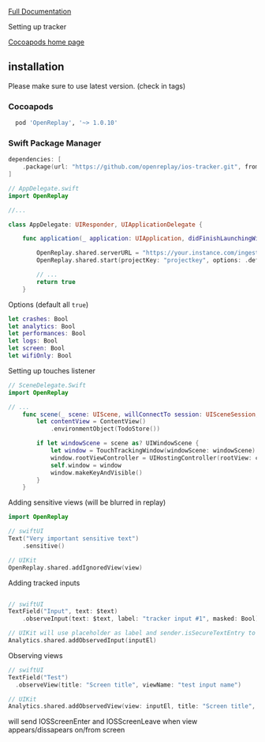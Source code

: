 [Full Documentation](https://docs.openreplay.com/en/ios-sdk/)

Setting up tracker

[Cocoapods home page](https://cocoapods.org/pods/OpenReplay)

## installation

Please make sure to use latest version. (check in tags)

### Cocoapods

```ruby
  pod 'OpenReplay', '~> 1.0.10'
```

### Swift Package Manager

```swift
dependencies: [
    .package(url: "https://github.com/openreplay/ios-tracker.git", from: "1.0.10"),
]
```

```swift
// AppDelegate.swift
import OpenReplay

//...

class AppDelegate: UIResponder, UIApplicationDelegate {

    func application(_ application: UIApplication, didFinishLaunchingWithOptions launchOptions: [UIApplication.LaunchOptionsKey: Any]?) -> Bool {

        OpenReplay.shared.serverURL = "https://your.instance.com/ingest"
        OpenReplay.shared.start(projectKey: "projectkey", options: .defaults)

        // ...
        return true
    }
```

Options (default all `true`)

```swift
let crashes: Bool
let analytics: Bool
let performances: Bool
let logs: Bool
let screen: Bool
let wifiOnly: Bool
```

Setting up touches listener

```swift
// SceneDelegate.Swift
import OpenReplay

// ...
    func scene(_ scene: UIScene, willConnectTo session: UISceneSession, options connectionOptions: UIScene.ConnectionOptions) {
        let contentView = ContentView()
            .environmentObject(TodoStore())

        if let windowScene = scene as? UIWindowScene {
            let window = TouchTrackingWindow(windowScene: windowScene) // <<<< here
            window.rootViewController = UIHostingController(rootView: contentView)
            self.window = window
            window.makeKeyAndVisible()
        }
    }
```

Adding sensitive views (will be blurred in replay)

```swift
import OpenReplay

// swiftUI
Text("Very important sensitive text")
    .sensitive()

// UIKit
OpenReplay.shared.addIgnoredView(view)
```

Adding tracked inputs

```swift

// swiftUI
TextField("Input", text: $text)
    .observeInput(text: $text, label: "tracker input #1", masked: Bool)

// UIKit will use placeholder as label and sender.isSecureTextEntry to mask the input
Analytics.shared.addObservedInput(inputEl)
```

Observing views

```swift
// swiftUI
TextField("Test")
  .observeView(title: "Screen title", viewName: "test input name")

// UIKit
Analytics.shared.addObservedView(view: inputEl, title: "Screen title", viewName: "test input name")
```

will send IOSScreenEnter and IOSScreenLeave when view appears/dissapears on/from screen
